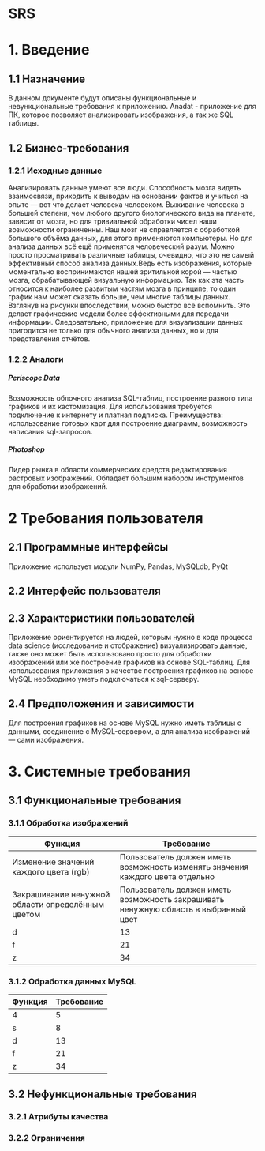 
# SRS


# 1. Введение

## 1.1 Назначение

В данном документе будут описаны функциональные и невункциональные требования к приложению.
Anadat - приложение для ПК, которое позволяет анализировать изображения, а так же SQL таблицы. 

## 1.2 Бизнес-требования

### 1.2.1 Исходные данные

Анализировать данные умеют все люди. Способность мозга видеть взаимосвязи, приходить к выводам на основании фактов и учиться на опыте — вот что делает человека человеком. Выживание человека в большей степени, чем любого другого биологического вида на планете, зависит от мозга, но для тривиальной обработки чисел наши возможности ограниченны. Наш мозг не справляется с обработкой большого объёма данных, для этого применяются компьютеры. Но для анализа данных всё ещё применятся человеческий разум. Можно просто просматривать различные таблицы, очевидно, что это не самый эффективный способ анализа данных.Ведь есть изображения, которые моментально воспринимаются нашей зритильной корой — частью мозга, обрабатывающей визуальную информацию. Так как эта часть относится к наиболее развитым частям мозга в принципе, то один график нам может сказать больше, чем многие таблицы данных. Взглянув на рисунки впоследствии, можно быстро всё вспомнить. Это делает графические модели более эффективными для передачи информации. Следовательно, приложение для визуализации данных пригодится не только для обычного анализа данных, но и для представления отчётов.

### 1.2.2 Аналоги

##### Periscope Data


Возможность облочного анализа SQL-таблиц, построение разного типа графиков и их кастомизация. Для использования требуется подключение к интернету и платная подписка. Преимущества: использование готовых карт для построение диаграмм, возможность написания sql-запросов.

##### Photoshop

Лидер рынка в области коммерческих средств редактирования растровых изображений. Обладает большим набором инструментов для обработки изображений. 

# 2 Требования пользователя

## 2.1 Программные интерфейсы

Приложение использует модули NumPy, Pandas, MySQLdb, PyQt

## 2.2 Интерфейс пользователя

## 2.3 Характеристики пользователей

Приложение ориентируется на людей, которым нужно в ходе процесса data science (исследование и отображение) визуализировать данные, также оно может быть использовано просто для обработки изображений или же построение графиков на основе SQL-таблиц.
Для использования приложения в качестве построения графиков на основе MySQL необходимо уметь подключаться к sql-серверу. 

## 2.4 Предположения и зависимости

Для построения графиков на основе MySQL нужно иметь таблицы с данными, соединение с MySQL-сервером, а для анализа изображений — сами изображения.


# 3. Системные требования

## 3.1 Функциональные требования

### 3.1.1 Обработка изображений

 Функция |Требование |
-----|----------------|
     Изменение значений каждого цвета (rgb)  |        Пользователь должен иметь возможность изменять значения каждого цвета отдельно   |
Закрашивание ненужной области  определённым цветом |        Пользователь должен иметь возможность закрашивать ненужную область в выбранный цвет       | 
 d   |       13       | 
 f   |       21       | 
 z   |       34       | 


### 3.1.2 Обработка данных MySQL

 Функция |Требование |
-----|----------------|
 4   |        5       |
 s   |        8       | 
 d   |       13       | 
 f   |       21       | 
 z   |       34       | 


## 3.2 Нефункциональные требования

### 3.2.1 Атрибуты качества


### 3.2.2 Ограничения
